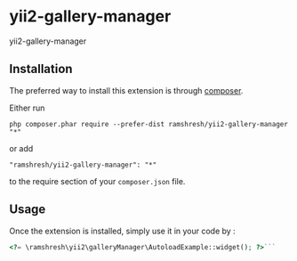 yii2-gallery-manager
====================
yii2-gallery-manager

Installation
------------

The preferred way to install this extension is through [composer](http://getcomposer.org/download/).

Either run

```
php composer.phar require --prefer-dist ramshresh/yii2-gallery-manager "*"
```

or add

```
"ramshresh/yii2-gallery-manager": "*"
```

to the require section of your `composer.json` file.


Usage
-----

Once the extension is installed, simply use it in your code by  :

```php
<?= \ramshresh\yii2\galleryManager\AutoloadExample::widget(); ?>```